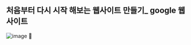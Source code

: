 ## 처음부터 다시 시작 해보는 웹사이트 만들기_ google 웹 사이트

![image](https://github.com/mijinSeo/Restart_GoogleWebSite/assets/127110439/af052298-1e16-46b5-a5af-c2269a0ef0bd)
📌
